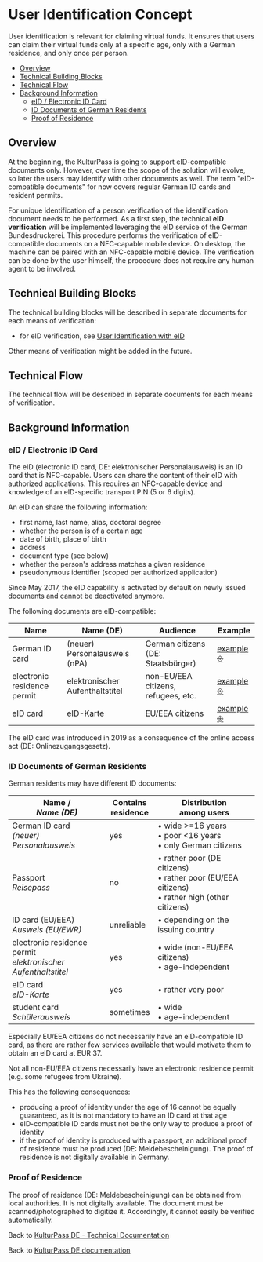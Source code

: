 # User Identification Concept

User identification is relevant for claiming virtual funds. It ensures that users can claim their virtual funds only at a specific age, only with a German residence, and only once per person.

<!-- toc-start -->
<!-- GENERATED CONTENT -->
- [Overview]
- [Technical Building Blocks]
- [Technical Flow]
- [Background Information]
  - [eID / Electronic ID Card]
  - [ID Documents of German Residents]
  - [Proof of Residence]

[Overview]: #overview
[Technical Building Blocks]: #technical-building-blocks
[Technical Flow]: #technical-flow
[Background Information]: #background-information
[eID / Electronic ID Card]: #eid--electronic-id-card
[ID Documents of German Residents]: #id-documents-of-german-residents
[Proof of Residence]: #proof-of-residence
<!-- toc-end -->

## Overview

At the beginning, the KulturPass is going to support eID-compatible documents only. However, over time the scope of the solution will evolve, so later the users may identify with other documents as well.  The term "eID-compatible documents" for now covers regular German ID cards and resident permits.

For unique identification of a person verification of the identification document needs to be performed. As a first step, the technical **eID verification** will be implemented leveraging the eID service of the German Bundesdruckerei. This procedure performs the verification of eID-compatible documents on a NFC-capable mobile device. On desktop, the machine can be paired with an NFC-capable mobile device. The verification can be done by the user himself, the procedure does not require any human agent to be involved.

## Technical Building Blocks

The technical building blocks will be described in separate documents for each means of verification:

- for eID verification, see [User Identification with eID](./user-identification-with-eid.md#technical-building-blocks)

Other means of verification might be added in the future.

## Technical Flow

The technical flow will be described in separate documents for each means of verification.

## Background Information

### eID / Electronic ID Card

The eID (electronic ID card, DE: elektronischer Personalausweis) is an ID card that is NFC-capable. Users can share the content of their eID with authorized applications. This requires an NFC-capable device and knowledge of an eID-specific transport PIN (5 or 6 digits).

An eID can share the following information:

- first name, last name, alias, doctoral degree
- whether the person is of a certain age
- date of birth, place of birth
- address
- document type (see below)
- whether the person's address matches a given residence
- pseudonymous identifier (scoped per authorized application)

Since May 2017, the eID capability is activated by default on newly issued documents and cannot be deactivated anymore.

The following documents are eID-compatible:

| Name | Name (DE) | Audience | Example |
|---|---|---|---|
| German ID card | (neuer) Personalausweis (nPA) | German citizens (DE: Staatsbürger) | [example ⎆](https://de.wikipedia.org/wiki/Personalausweis_(Deutschland)#/media/Datei:Personalausweis_(2021).png) |
| electronic residence permit | elektronischer Aufenthaltstitel | non-EU/EEA citizens, refugees, etc. | [example ⎆](https://de.wikipedia.org/wiki/Elektronischer_Aufenthaltstitel#/media/Datei:Aufenthaltserlaubnis-Beschaeftigung.JPG) |
| eID card | eID-Karte | EU/EEA citizens | [example ⎆](https://de.wikipedia.org/wiki/EID-Karte-Gesetz#/media/Datei:EID-karte.png) |

The eID card was introduced in 2019 as a consequence of the online access act (DE: Onlinezugangsgesetz).

### ID Documents of German Residents

German residents may have different ID documents:

| Name /<br/>_Name (DE)_ | Contains<br/>residence | Distribution<br/>among users |
|---|---|---|
| German ID card<br/>_(neuer) Personalausweis_ | yes | • wide >=16 years<br/>• poor <16 years<br/>• only German citizens |
| Passport<br/>_Reisepass_ | no | • rather poor (DE citizens)<br/>• rather poor (EU/EEA citizens)<br/>• rather high (other citizens) |
| ID card (EU/EEA)<br/>_Ausweis (EU/EWR)_ | unreliable | • depending on the issuing country |
| electronic residence permit<br/>_elektronischer Aufenthaltstitel_ | yes | • wide (non-EU/EEA citizens)<br/>• age-independent |
| eID card<br/>_eID-Karte_ | yes | • rather very poor |
| student card<br/>_Schülerausweis_ | sometimes | • wide<br/>• age-independent |

Especially EU/EEA citizens do not necessarily have an eID-compatible ID card, as there are rather few services available that would motivate them to obtain an eID card at EUR 37.

Not all non-EU/EEA citizens necessarily have an electronic residence permit (e.g. some refugees from Ukraine).

This has the following consequences:

- producing a proof of identity under the age of 16 cannot be equally guaranteed, as it is not mandatory to have an ID card at that age
- eID-compatible ID cards must not be the only way to produce a proof of identity
- if the proof of identity is produced with a passport, an additional proof of residence must be produced (DE: Meldebescheinigung). The proof of residence is not digitally available in Germany.

### Proof of Residence

The proof of residence (DE: Meldebescheinigung) can be obtained from local authorities. It is not digitally available. The document must be scanned/photographed to digitize it. Accordingly, it cannot easily be verified automatically.

Back to [KulturPass DE - Technical Documentation](README.md)

Back to [KulturPass DE documentation](../README.md)

